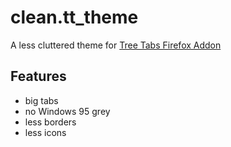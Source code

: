 # clean.tt_theme
A less cluttered theme for [Tree Tabs Firefox Addon](https://addons.mozilla.org/de/firefox/addon/tree-tabs/)

## Features

* big tabs
* no Windows 95 grey
* less borders
* less icons
